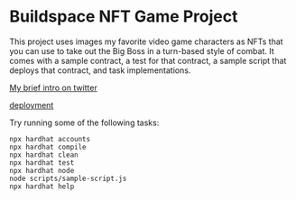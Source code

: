 # Buildspace NFT Game Project

This project uses images my favorite video game characters as NFTs that you can use to take out the Big Boss in a turn-based style of combat. It comes with a sample contract, a test for that contract, a sample script that deploys that contract, and task implementations.

[My brief intro on twitter](https://twitter.com/cryptoshepherd_/status/1452670275791769601?s=20)

[deployment](https://nft-game-starter-project.dstewart20.repl.co/)


Try running some of the following tasks:



```shell
npx hardhat accounts
npx hardhat compile
npx hardhat clean
npx hardhat test
npx hardhat node
node scripts/sample-script.js
npx hardhat help
```

